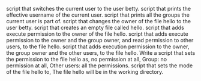 script that switches the current user to the user betty.
script that prints the effective username of the current user.
script that prints all the groups the current user is part of.
script that changes the owner of the file hello to the user betty.
script that creates an empty file called hello.
script that adds execute permission to the owner of the file hello.
script that adds execute permission to the owner and the group owner, and read permission to other users, to the file hello.
script that adds execution permission to the owner, the group owner and the other users, to the file hello.
Write a script that sets the permission to the file hello as, no permission at all, Group: no permission at all, Other users: all the permissions.
script that sets the mode of the file hello to, The file hello will be in the working directory.
